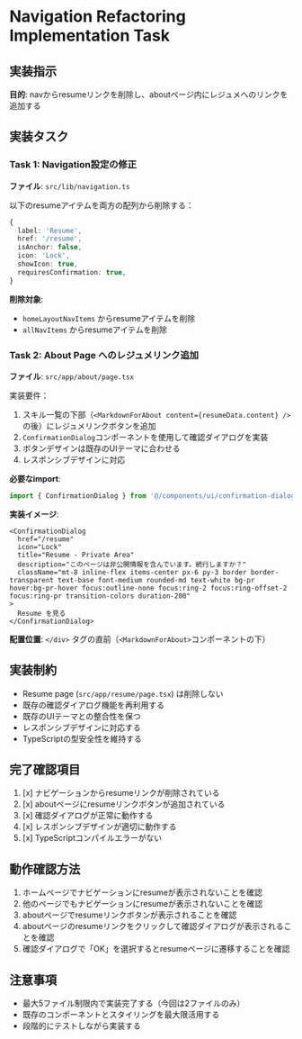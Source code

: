 # Navigation Refactoring Implementation Task

## 実装指示

**目的**: navからresumeリンクを削除し、aboutページ内にレジュメへのリンクを追加する

## 実装タスク

### Task 1: Navigation設定の修正
**ファイル**: `src/lib/navigation.ts`

以下のresumeアイテムを両方の配列から削除する：
```typescript
{
  label: 'Resume',
  href: '/resume',
  isAnchor: false,
  icon: 'Lock',
  showIcon: true,
  requiresConfirmation: true,
}
```

**削除対象**:
- `homeLayoutNavItems` からresumeアイテムを削除
- `allNavItems` からresumeアイテムを削除

### Task 2: About Page へのレジュメリンク追加
**ファイル**: `src/app/about/page.tsx`

実装要件：
1. スキル一覧の下部（`<MarkdownForAbout content={resumeData.content} />` の後）にレジュメリンクボタンを追加
2. `ConfirmationDialog`コンポーネントを使用して確認ダイアログを実装
3. ボタンデザインは既存のUIテーマに合わせる
4. レスポンシブデザインに対応

**必要なimport**:
```typescript
import { ConfirmationDialog } from '@/components/ui/confirmation-dialog'
```

**実装イメージ**:
```tsx
<ConfirmationDialog
  href="/resume"
  icon="Lock"
  title="Resume - Private Area"
  description="このページは非公開情報を含んでいます。続行しますか？"
  className="mt-8 inline-flex items-center px-6 py-3 border border-transparent text-base font-medium rounded-md text-white bg-pr hover:bg-pr-hover focus:outline-none focus:ring-2 focus:ring-offset-2 focus:ring-pr transition-colors duration-200"
>
  Resume を見る
</ConfirmationDialog>
```

**配置位置**: `</div>` タグの直前（`<MarkdownForAbout>`コンポーネントの下）

## 実装制約

- Resume page (`src/app/resume/page.tsx`) は削除しない
- 既存の確認ダイアログ機能を再利用する
- 既存のUIテーマとの整合性を保つ
- レスポンシブデザインに対応する
- TypeScriptの型安全性を維持する

## 完了確認項目

1. [x] ナビゲーションからresumeリンクが削除されている
2. [x] aboutページにresumeリンクボタンが追加されている
3. [x] 確認ダイアログが正常に動作する
4. [x] レスポンシブデザインが適切に動作する
5. [x] TypeScriptコンパイルエラーがない

## 動作確認方法

1. ホームページでナビゲーションにresumeが表示されないことを確認
2. 他のページでもナビゲーションにresumeが表示されないことを確認
3. aboutページでresumeリンクボタンが表示されることを確認
4. aboutページのresumeリンクをクリックして確認ダイアログが表示されることを確認
5. 確認ダイアログで「OK」を選択するとresumeページに遷移することを確認

## 注意事項

- 最大5ファイル制限内で実装完了する（今回は2ファイルのみ）
- 既存のコンポーネントとスタイリングを最大限活用する
- 段階的にテストしながら実装する
